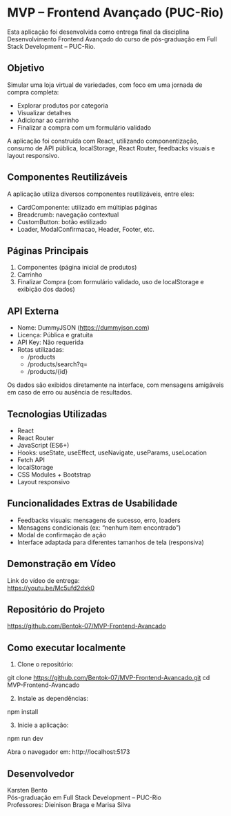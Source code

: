 # MVP – Frontend Avançado (PUC-Rio)

Esta aplicação foi desenvolvida como entrega final da disciplina Desenvolvimento Frontend Avançado do curso de pós-graduação em Full Stack Development – PUC-Rio.

## Objetivo

Simular uma loja virtual de variedades, com foco em uma jornada de compra completa:

- Explorar produtos por categoria
- Visualizar detalhes
- Adicionar ao carrinho
- Finalizar a compra com um formulário validado

A aplicação foi construída com React, utilizando componentização, consumo de API pública, localStorage, React Router, feedbacks visuais e layout responsivo.

## Componentes Reutilizáveis

A aplicação utiliza diversos componentes reutilizáveis, entre eles:

- CardComponente: utilizado em múltiplas páginas
- Breadcrumb: navegação contextual
- CustomButton: botão estilizado
- Loader, ModalConfirmacao, Header, Footer, etc.

## Páginas Principais

1. Componentes (página inicial de produtos)
2. Carrinho
3. Finalizar Compra (com formulário validado, uso de localStorage e exibição dos dados)

## API Externa

- Nome: DummyJSON (https://dummyjson.com)
- Licença: Pública e gratuita
- API Key: Não requerida
- Rotas utilizadas:
  - /products
  - /products/search?q=
  - /products/{id}

Os dados são exibidos diretamente na interface, com mensagens amigáveis em caso de erro ou ausência de resultados.

## Tecnologias Utilizadas

- React
- React Router
- JavaScript (ES6+)
- Hooks: useState, useEffect, useNavigate, useParams, useLocation
- Fetch API
- localStorage
- CSS Modules + Bootstrap
- Layout responsivo

## Funcionalidades Extras de Usabilidade

- Feedbacks visuais: mensagens de sucesso, erro, loaders
- Mensagens condicionais (ex: “nenhum item encontrado”)
- Modal de confirmação de ação
- Interface adaptada para diferentes tamanhos de tela (responsiva)

## Demonstração em Vídeo

Link do vídeo de entrega:  
https://youtu.be/Mc5ufd2dxk0

## Repositório do Projeto

https://github.com/Bentok-07/MVP-Frontend-Avancado

## Como executar localmente

1. Clone o repositório:

git clone https://github.com/Bentok-07/MVP-Frontend-Avancado.git
cd MVP-Frontend-Avancado

2. Instale as dependências:

npm install

3. Inicie a aplicação:

npm run dev

Abra o navegador em: http://localhost:5173

## Desenvolvedor

Karsten Bento  
Pós-graduação em Full Stack Development – PUC-Rio  
Professores: Dieinison Braga e Marisa Silva
